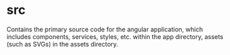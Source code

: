 # src

Contains the primary source code for the angular application, which includes components, services, styles, etc. within the app directory, assets (such as SVGs) in the assets directory.
